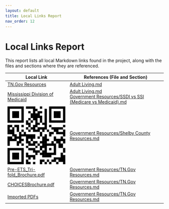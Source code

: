```yaml
---
layout: default
title: Local Links Report
nav_order: 12
---
```

# Local Links Report

This report lists all local Markdown links found in the project, along with the files and sections where they are referenced.

| Local Link | References (File and Section) |
|---|---|
| [TN.Gov Resources](Government%20Resources/TN.Gov%20Resources.md) | [Adult Living.md](#adult-day-care-programs) |
| [Mississippi Division of Medicaid](Government%20Resources/Mississippi%20Division%20of%20Medicaid.md) | [Adult Living.md](#adult-day-care-programs)<br>[Government Resources/SSDI vs SSI (Medicare vs Medicaid).md](#where-to-apply) |
| ![2su7c3vh-200.png](Government%20Resources/2su7c3vh-200.png) | [Government Resources/Shelby County Resources.md](#programs) |
| [Pre-ETS_Tri-fold_Brochure.pdf](Government%20Resources/Pre-ETS_Tri-fold_Brochure.pdf) | [Government Resources/TN.Gov Resources.md](#state-department-contacts) |
| [CHOICESBrochure.pdf](Government%20Resources/CHOICESBrochure.pdf) | [Government Resources/TN.Gov Resources.md](#state-department-contacts) |
| [Imported PDFs](Government%20Resources/TN.gov_Family_Support_Program_-_Agencies_List_2024-2025.pdf) | [Government Resources/TN.Gov Resources.md](#programs) |